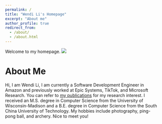 ```yaml
---
permalink: /
title: "Wendi Li's Homepage"
excerpt: "About me"
author_profile: true
redirect_from: 
  - /about/
  - /about.html
---
```


Welcome to my homepage. ![]( https://visitor-badge.glitch.me/badge?page_id=wendili-cs.homepage)

About Me
======
Hi, I am Wendi Li, I am currently a Software Development Engineer in Amazon and previously worked at Epic Systems, TikTok, and Microsoft Research. You can refer to [my publications](https://wendili.org/publications/) for my research interest. I received an M.S. degree in Computer Science from the University of Wisconsin-Madison and a B.E. degree in Computer Science from the South China University of Technology. My hobbies include photography, ping-pong ball, and archery. Nice to meet you!

<center><script type="text/javascript" id="clustrmaps" src="//clustrmaps.com/map_v2.js?d=BAZRZdbyfCkOYlFbYXw_h2Su4qro_fvOB6k5Kh59xSA&cl=ffffff&w=a"></script></center>
